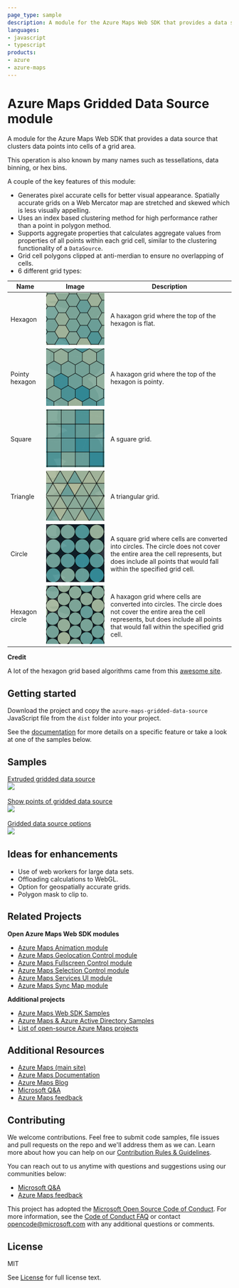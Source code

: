 ```yaml
---
page_type: sample
description: A module for the Azure Maps Web SDK that provides a data source that clusters data points into cells of a grid area.
languages:
- javascript
- typescript
products:
- azure
- azure-maps
---
```


# Azure Maps Gridded Data Source module

A module for the Azure Maps Web SDK that provides a data source that clusters data points into cells of a grid area.

This operation is also known by many names such as tessellations, data binning, or hex bins. 

A couple of the key features of this module:

- Generates pixel accurate cells for better visual appearance. Spatially accurate grids on a Web Mercator map are stretched and skewed which is less visually appelling. 
- Uses an index based clustering method for high performance rather than a point in polygon method.
- Supports aggregate properties that calculates aggregate values from properties of all points within each grid cell, similar to the clustering functionality of a `DataSource`.
- Grid cell polygons clipped at anti-merdian to ensure no overlapping of cells.
- 6 different grid types:

| Name | Image | Description | 
|-------|------|-------------|
| Hexagon | ![hexagon grid](https://github.com/Azure-Samples/azure-maps-gridded-data-source/raw/main/docs/images/hexagon.png) | A haxagon grid where the top of the hexagon is flat. |
| Pointy hexagon | ![pointy hexagon grid](https://github.com/Azure-Samples/azure-maps-gridded-data-source/raw/main/docs/images/pointyhexagon.png) | A haxagon grid where the top of the hexagon is pointy. |
| Square | ![square grid](https://github.com/Azure-Samples/azure-maps-gridded-data-source/raw/main/docs/images/square.png) | A sguare grid. |
| Triangle | ![triangle grid](https://github.com/Azure-Samples/azure-maps-gridded-data-source/raw/main/docs/images/triangle.png) | A triangular grid. |
| Circle | ![circle grid](https://github.com/Azure-Samples/azure-maps-gridded-data-source/raw/main/docs/images/circle.png) | A square grid where cells are converted into circles. The circle does not cover the entire area the cell represents, but does include all points that would fall within the specified grid cell. |
| Hexagon circle  | ![hexagon circle grid](https://github.com/Azure-Samples/azure-maps-gridded-data-source/raw/main/docs/images/hexcircle.png) | A haxagon grid where cells are converted into circles. The circle does not cover the entire area the cell represents, but does include all points that would fall within the specified grid cell. |

**Credit**

A lot of the hexagon grid based algorithms came from this [awesome site](https://www.redblobgames.com/grids/hexagons/).

## Getting started

Download the project and copy the `azure-maps-gridded-data-source` JavaScript file from the `dist` folder into your project. 

See the [documentation](https://github.com/Azure-Samples/azure-maps-gridded-data-source/tree/main/docs) for more details on a specific feature or take a look at one of the samples below.

## Samples

[Extruded gridded data source](https://samples.azuremaps.com/polygons/extruded-gridded-data-source/screenshot.jpg)
<br/>[<img src="https://samples.azuremaps.com/polygons/extruded-gridded-data-source/screenshot.jpg" height="200px">](https://samples.azuremaps.com/polygons/extruded-gridded-data-source/screenshot.jpg)

[Show points of gridded data source](https://samples.azuremaps.com/?search=gridded&sample=show-points-of-gridded-data-source)
<br/>[<img src="https://samples.azuremaps.com/polygons/show-points-of-gridded-data-source/screenshot.jpg">](https://samples.azuremaps.com/polygons/show-points-of-gridded-data-source/screenshot.jpg)

[Gridded data source options](https://samples.azuremaps.com/?search=gridded&sample=gridded-data-source-options)
<br/>[<img src="https://samples.azuremaps.com/polygons/gridded-data-source-options/screenshot.jpg" height="200px">](https://samples.azuremaps.com/polygons/gridded-data-source-options/screenshot.jpg)

## Ideas for enhancements

- Use of web workers for large data sets.
- Offloading calculations to WebGL.
- Option for geospatially accurate grids.
- Polygon mask to clip to.

## Related Projects

**Open Azure Maps Web SDK modules**

* [Azure Maps Animation module](https://github.com/Azure-Samples/azure-maps-animations)
* [Azure Maps Geolocation Control module](https://github.com/Azure-Samples/azure-maps-geolocation-control)
* [Azure Maps Fullscreen Control module](https://github.com/Azure-Samples/azure-maps-fullscreen-control)
* [Azure Maps Selection Control module](https://github.com/Azure-Samples/azure-maps-selection-control)
* [Azure Maps Services UI module](https://github.com/Azure-Samples/azure-maps-services-ui)
* [Azure Maps Sync Map module](https://github.com/Azure-Samples/azure-maps-sync-maps)

**Additional projects**

* [Azure Maps Web SDK Samples](https://github.com/Azure-Samples/AzureMapsCodeSamples)
* [Azure Maps & Azure Active Directory Samples](https://github.com/Azure-Samples/Azure-Maps-AzureAD-Samples)
* [List of open-source Azure Maps projects](https://github.com/microsoft/Maps/blob/master/AzureMaps.md)

## Additional Resources

* [Azure Maps (main site)](https://azure.microsoft.com/en-us/)
* [Azure Maps Documentation](https://docs.microsoft.com/azure/azure-maps/index)
* [Azure Maps Blog](https://azure.microsoft.com/en-us/blog/product/azure-maps/)
* [Microsoft Q&A](https://docs.microsoft.com/answers/topics/azure-maps.html)
* [Azure Maps feedback](https://feedback.azure.com/forums/909172-azure-maps)

## Contributing

We welcome contributions. Feel free to submit code samples, file issues and pull requests on the repo and we'll address them as we can. 
Learn more about how you can help on our [Contribution Rules & Guidelines](https://github.com/Azure-Samples/azure-maps-gridded-data-source/blob/master/CONTRIBUTING.md). 

You can reach out to us anytime with questions and suggestions using our communities below:
* [Microsoft Q&A](https://docs.microsoft.com/answers/topics/azure-maps.html)
* [Azure Maps feedback](https://feedback.azure.com/forums/909172-azure-maps)

This project has adopted the [Microsoft Open Source Code of Conduct](https://opensource.microsoft.com/codeofconduct/). 
For more information, see the [Code of Conduct FAQ](https://opensource.microsoft.com/codeofconduct/faq/) or 
contact [opencode@microsoft.com](mailto:opencode@microsoft.com) with any additional questions or comments.

## License

MIT
 
See [License](https://github.com/Azure-Samples/azure-maps-gridded-data-source/blob/master/LICENSE.md) for full license text.
